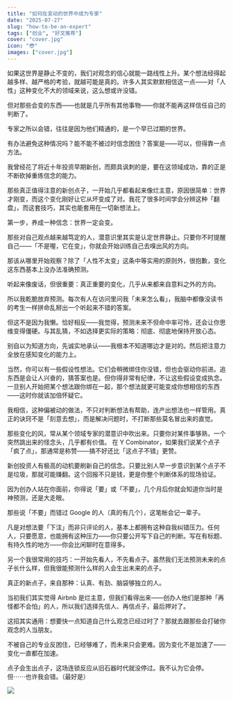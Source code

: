 ```yaml
---
title: "如何在变动的世界中成为专家"
date: "2025-07-27"
slug: "how-to-be-an-expert"
tags: ["创业", "好文推荐"]
cover: "cover.jpg"
icon: "😎"
images: ["cover.jpg"]
---
```

如果这世界是静止不变的，我们对观念的信心就能一路线性上升。某个想法经得起越多样、越严格的考验，就越可能是真的。许多人其实默默相信这一点——对「人性」这种变化不大的领域来说，这么想或许没错。



但对那些会变的东西——也就是几乎所有其他事物——你就不能再这样信任自己的判断了。



专家之所以会错，往往是因为他们精通的，是一个早已过期的世界。



有办法避免这种情况吗？能不能不被过时信念困住？答案是——可以，但得靠一点方法。



我曾经花了将近十年投资早期新创，而颇具讽刺的是，要在这领域成功，靠的正是不断砍掉重练信念的能力。



那些真正值得注意的新创点子，一开始几乎都看起来像烂主意，原因很简单：世界才刚变，而这个变化刚好让它从坏变成了对。我花了很多时间学会分辨这种「翻盘」，而这套技巧，其实也能套用在一切新想法上。



第一步，养成一种信念：世界一定会变。



那些对自己观点越来越笃定的人，潜意识里其实是认定世界静止。只要你不时提醒自己——「不是喔，它在变」，你就会开始训练自己去嗅出风的方向。



那该从哪里开始观察？除了「人性不太变」这条中等实用的原则外，很抱歉，变化这东西基本上没办法准确预测。



听起来像废话，但很重要：真正重要的变化，几乎从来都来自意料之外的方向。



所以我乾脆放弃预测。每次有人在访问里问我「未来怎么看」，我脑中都像没读书的考生一样拼命乱掰出一个听起来不错的答案。



但这不是因为我懒。恰好相反——我觉得，预测未来不但命中率可怜，还会让你思维变得僵硬。与其乱猜，不如选择更实际的策略：彻底、彻底地保持开放心态。



别自以为知道方向，先诚实地承认——我根本不知道哪边才是对的。然后把注意力全放在感知变化的能力上。



当然，你可以有一些假设性想法。它们会稍微绑住你没错，但也会驱动你前进。追东西是会让人兴奋的，猜答案也是。但你得非常有纪律，不让这些假设变成执念。
一旦别人开始把某个想法跟你绑在一起，那个想法就更可能变成你想相信的东西——这时你就该加倍怀疑它。



我相信，这种偏被动的做法，不只对判断想法有帮助，连产出想法也一样管用。真正的诀窍不是「刻意去想」，而是解决问题时，不打断那些莫名冒出来的直觉。



那些变化的风，常从某个领域专家的潜意识中吹出来。只要你对某件事够熟，一个突然跳出来的怪念头，几乎都有价值。
在 Y Combinator，如果我们说某个点子「疯了点」，那通常是称赞——搞不好还比「这点子不错」更赞。



新创投资人有极高的动机要刷新自己的信念。只要比别人早一步意识到某个点子不是垃圾，那就可能赚翻。这个回报不只是钱，更是你整个判断体系的现场验证。



因为创办人站在你面前，你得说「要」或「不要」，几个月后你就会知道你当时是神预测，还是大走眼。



那些说「不要」而错过 Google 的人（真的有几个），这笔帐会记一辈子。



凡是对想法要「下注」而非只评论的人，基本上都拥有这种自我纠错压力。任何人，只要愿意，也能拥有这种压力——你只要公开写下自己的判断。写在有标题、有持久性的地方——你会比闲聊时在意得多。



另一个我很常用的技巧：一开始先看人，不先看点子。虽然我们无法预测未来的点子长什么样，但我很能预测什么样的人会生出未来的点子。



真正的新点子，来自那种：认真、有劲、脑袋够独立的人。



当初我们其实觉得 Airbnb 是烂主意，但我们看得出来——创办人他们是那种「再怪都不会怕」的人，所以我们选择先信人、再信点子，最后押对了。



这招其实通用：想要快一点知道自己什么观念已经过时了？那就去跟那些会打破你观念的人当朋友。



不被自己的专业反困住，已经够难了，而未来只会更难。因为变化不是加速了——变化一直都在加速。



点子会生出点子，这场连锁反应从旧石器时代就没停过。我不认为它会停。
但⋯⋯也许我会错。（最好是）




![](https://prod-files-secure.s3.us-west-2.amazonaws.com/112d0858-5090-4d34-a606-b75eb8d65fd2/46476355-9cf3-4e99-9b7a-3531bc426380/1000202064.png?X-Amz-Algorithm=AWS4-HMAC-SHA256&X-Amz-Content-Sha256=UNSIGNED-PAYLOAD&X-Amz-Credential=ASIAZI2LB466W4YN7ZFU%2F20251101%2Fus-west-2%2Fs3%2Faws4_request&X-Amz-Date=20251101T203009Z&X-Amz-Expires=3600&X-Amz-Security-Token=IQoJb3JpZ2luX2VjEGwaCXVzLXdlc3QtMiJIMEYCIQC5NhJfZfRGC4ci%2BDN%2BL9qKJ7bU5065zdhkwS8H%2BAdIHAIhAPsTbdWHZO%2BNf69%2BHbyGQkuKrz4K1RWqYazPu6w5OcTEKv8DCDUQABoMNjM3NDIzMTgzODA1Igw1VfMCYzEpF7k93Pgq3AN9XH72y8pupSw6e5HwfnQ1VIpuVHBEMMdQca1IDVcKsY2Zq5nRlkTubSRi4upEr20zwD8mmh3juuYwsAsX5TN2pIlMzO%2BZi3ViW0mN1Jym4Qv2XELsXcrmUUD1Y%2FzC24%2BGUCuslFTPEU7GlgyzkzkeiyQwWQEsMkBH%2FS4RORn6P4tAzI5cYPlY8PTcXdMZACW3AcIVM%2BmBsN%2BflJ%2FdxLvCj6NlENDjhLeiIGps%2FiMI51RHGeW7Oj%2B29nuQlw7cY91FAUr%2FENHiqlh0EZvy4omezXcTBXyguv0gznM0NIvRRbFb%2FnZFoQY0%2FgusHGKm1aPa4WrvC6KaJRtodv%2F4hxFQ7buqmgR8mdzuWKXzxDoSGqrZ80LNM79fg%2BGmisYlipdkUl4Fnwmp2DkkCjmMRiqlTikHyGYelIU4Paq6XAE0%2BGJBvmYPs03pLkiQYhWmEPwgC7rZHLKJcS33cv49NSJtLrzqRZOQ%2FbQhqaP93hMIJrbxjkwLpo871J52U6FuuTGyh0HiJSyi3%2BFhnf3D7Kop3glQWgV9jJIqQI4AlYHmS5ZapaChp%2BbjvoLdLr%2FgwRxHW5l4MCEG6PrO%2FdBveMIq8rhkrS4G%2BcaNVZcK50SYB1zEJqb8ucTUK6c4PDDlwpnIBjqkAZbJPLSwrZoE8wWKMEvrcDH1Qs1h1WvTVvwkIMWdCaNhLn1NJNBx13tdzAbDKNOLTYhxCD7Kn%2BGzhojBbScbtgoFPgLIzaFOIR134STulr%2BHWBq6ZwxaqvQgmmH7jl6wtEjdXGNRBqfe6U1kriEA9S7Pxx%2BproWV4yAHlRudiR8nsii%2F%2BJBv%2BD0iXqgsqbUzMaLghxlSztFcGwL4195lK%2FA4piwa&X-Amz-Signature=29c1b3543c4bf65c2eba13555ed1e4336caf2fb3d08fddec5727c2cb5a817871&X-Amz-SignedHeaders=host&x-amz-checksum-mode=ENABLED&x-id=GetObject)

